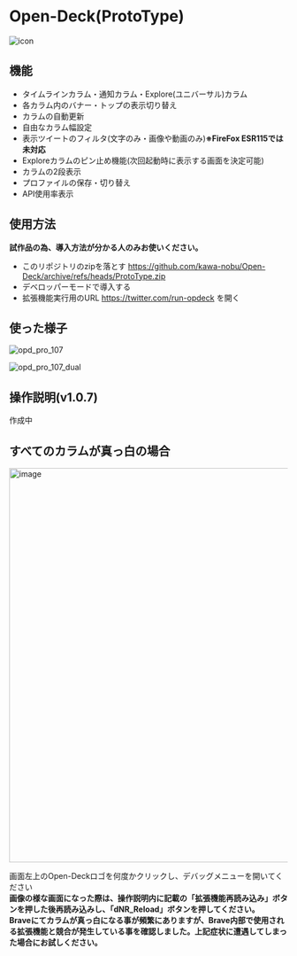 # Open-Deck(ProtoType)
![icon](https://github.com/kawa-nobu/Open-Deck/assets/44832116/3d4d1e64-6a74-4587-a248-da8424190d41)
## 機能
* タイムラインカラム・通知カラム・Explore(ユニバーサル)カラム
* 各カラム内のバナー・トップの表示切り替え
* カラムの自動更新
* 自由なカラム幅設定
* 表示ツイートのフィルタ(文字のみ・画像や動画のみ)**※FireFox ESR115では未対応**
* Exploreカラムのピン止め機能(次回起動時に表示する画面を決定可能)
* カラムの2段表示
* プロファイルの保存・切り替え
* API使用率表示  
## 使用方法
**試作品の為、導入方法が分かる人のみお使いください。**
* このリポジトリのzipを落とす https://github.com/kawa-nobu/Open-Deck/archive/refs/heads/ProtoType.zip
* デベロッパーモードで導入する
* 拡張機能実行用のURL https://twitter.com/run-opdeck を開く
## 使った様子
![opd_pro_107](https://github.com/kawa-nobu/Open-Deck/assets/44832116/8cb28ee2-4193-438b-84c2-2c2837a0080b)

![opd_pro_107_dual](https://github.com/kawa-nobu/Open-Deck/assets/44832116/f1d959ac-075b-4b64-914c-91f32dfbe513)

## 操作説明(v1.0.7)
作成中

## すべてのカラムが真っ白の場合
<img width="712" alt="image" src="https://github.com/kawa-nobu/Open-Deck/assets/44832116/6e3098b0-9120-4a0f-8001-38104cfe81e0">

画面左上のOpen-Deckロゴを何度かクリックし、デバッグメニューを開いてください  
**画像の様な画面になった際は、操作説明内に記載の「拡張機能再読み込み」ボタンを押した後再読み込みし、「dNR_Reload」ボタンを押してください。**  
**Braveにてカラムが真っ白になる事が頻繁にありますが、Brave内部で使用される拡張機能と競合が発生している事を確認しました。上記症状に遭遇してしまった場合にお試しください。**  
